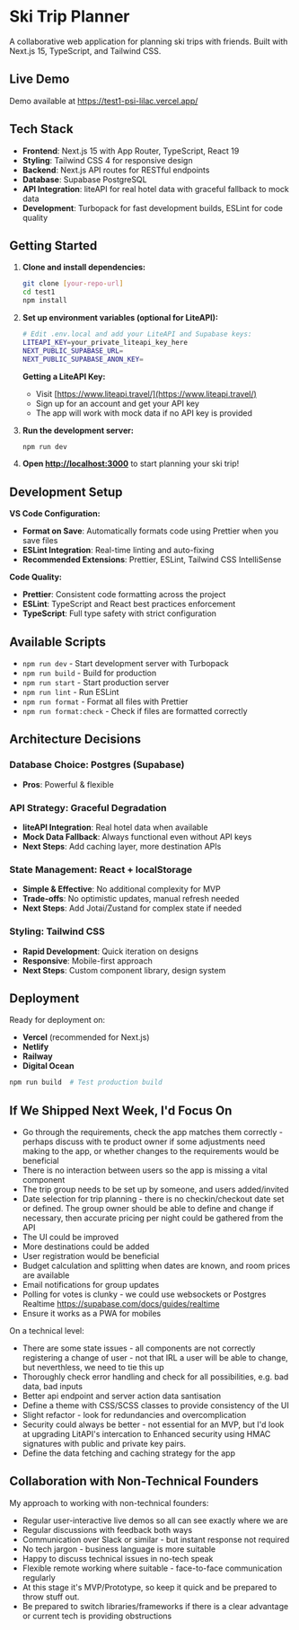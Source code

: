 # Ski Trip Planner

A collaborative web application for planning ski trips with friends. Built with Next.js 15, TypeScript, and Tailwind CSS.

## Live Demo

Demo available at https://test1-psi-lilac.vercel.app/

## Tech Stack

- **Frontend**: Next.js 15 with App Router, TypeScript, React 19
- **Styling**: Tailwind CSS 4 for responsive design
- **Backend**: Next.js API routes for RESTful endpoints
- **Database**: Supabase PostgreSQL
- **API Integration**: liteAPI for real hotel data with graceful fallback to mock data
- **Development**: Turbopack for fast development builds, ESLint for code quality

## Getting Started

1. **Clone and install dependencies:**

   ```bash
   git clone [your-repo-url]
   cd test1
   npm install
   ```

2. **Set up environment variables (optional for LiteAPI):**

   ```bash
   # Edit .env.local and add your LiteAPI and Supabase keys:
   LITEAPI_KEY=your_private_liteapi_key_here
   NEXT_PUBLIC_SUPABASE_URL=
   NEXT_PUBLIC_SUPABASE_ANON_KEY=
   ```

   **Getting a LiteAPI Key:**
   - Visit [https://www.liteapi.travel/](https://www.liteapi.travel/)
   - Sign up for an account and get your API key
   - The app will work with mock data if no API key is provided

3. **Run the development server:**

   ```bash
   npm run dev
   ```

4. **Open [http://localhost:3000](http://localhost:3000)** to start planning your ski trip!

## Development Setup

**VS Code Configuration:**

- **Format on Save**: Automatically formats code using Prettier when you save files
- **ESLint Integration**: Real-time linting and auto-fixing
- **Recommended Extensions**: Prettier, ESLint, Tailwind CSS IntelliSense

**Code Quality:**

- **Prettier**: Consistent code formatting across the project
- **ESLint**: TypeScript and React best practices enforcement
- **TypeScript**: Full type safety with strict configuration

## Available Scripts

- `npm run dev` - Start development server with Turbopack
- `npm run build` - Build for production
- `npm run start` - Start production server
- `npm run lint` - Run ESLint
- `npm run format` - Format all files with Prettier
- `npm run format:check` - Check if files are formatted correctly

## Architecture Decisions

### Database Choice: Postgres (Supabase)

- **Pros**: Powerful & flexible

### **API Strategy: Graceful Degradation**

- **liteAPI Integration**: Real hotel data when available
- **Mock Data Fallback**: Always functional even without API keys
- **Next Steps**: Add caching layer, more destination APIs

### **State Management: React + localStorage**

- **Simple & Effective**: No additional complexity for MVP
- **Trade-offs**: No optimistic updates, manual refresh needed
- **Next Steps**: Add Jotai/Zustand for complex state if needed

### **Styling: Tailwind CSS**

- **Rapid Development**: Quick iteration on designs
- **Responsive**: Mobile-first approach
- **Next Steps**: Custom component library, design system

## Deployment

Ready for deployment on:

- **Vercel** (recommended for Next.js)
- **Netlify**
- **Railway**
- **Digital Ocean**

```bash
npm run build  # Test production build
```

## If We Shipped Next Week, I'd Focus On

- Go through the requirements, check the app matches them correctly - perhaps discuss with te product owner if some adjustments need making to the app, or whether changes to the requirements would be beneficial
- There is no interaction between users so the app is missing a vital component
- The trip group needs to be set up by someone, and users added/invited
- Date selection for trip planning - there is no checkin/checkout date set or defined. The group owner should be able to define and change if necessary, then accurate pricing per night could be gathered from the API
- The UI could be improved
- More destinations could be added
- User registration would be beneficial
- Budget calculation and splitting when dates are known, and room prices are available
- Email notifications for group updates
- Polling for votes is clunky - we could use websockets or Postgres Realtime https://supabase.com/docs/guides/realtime
- Ensure it works as a PWA for mobiles

On a technical level:

- There are some state issues - all components are not correctly registering a change of user - not that IRL a user will be able to change, but neverthless, we need to tie this up
- Thoroughly check error handling and check for all possibilities, e.g. bad data, bad inputs
- Better api endpoint and server action data santisation
- Define a theme with CSS/SCSS classes to provide consistency of the UI
- Slight refactor - look for redundancies and overcomplication
- Security could always be better - not essential for an MVP, but I'd look at upgrading LitAPI's intercation to Enhanced security using HMAC signatures with public and private key pairs.
- Define the data fetching and caching strategy for the app

## Collaboration with Non-Technical Founders

My approach to working with non-technical founders:

- Regular user-interactive live demos so all can see exactly where we are
- Regular discussions with feedback both ways
- Communication over Slack or similar - but instant response not required
- No tech jargon - business language is more suitable
- Happy to discuss technical issues in no-tech speak
- Flexible remote working where suitable - face-to-face communication regularly
- At this stage it's MVP/Prototype, so keep it quick and be prepared to throw stuff out.
- Be prepared to switch libraries/frameworks if there is a clear advantage or current tech is providing obstructions
